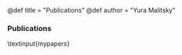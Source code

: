 @def title = "Publications"
@def author = "Yura Malitsky"

### Publications
 

\textinput{mypapers}
